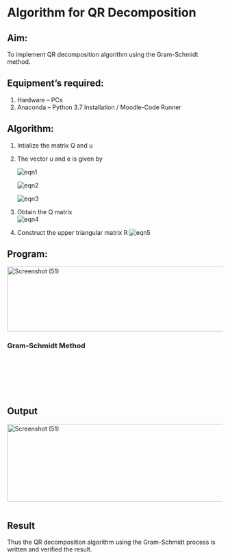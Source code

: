 # Algorithm for QR Decomposition
## Aim:
To implement QR decomposition algorithm using the Gram-Schmidt method.
## Equipment’s required:
1.	Hardware – PCs
2.	Anaconda – Python 3.7 Installation / Moodle-Code Runner
## Algorithm:
1.	Intialize the matrix Q and u
2.	The vector u and e is given by

    ![eqn1](./ex4.jpg)

    ![eqn2](./ex6.jpg)

    ![eqn3](./ex3.jpg)

3.	Obtain the Q matrix   
    ![eqn4](./ex1.jpg)
4.	Construct the upper triangular matrix R
    ![eqn5](./ex2.jpg)



## Program:
<img width="1116" height="151" alt="Screenshot (51)" src="https://github.com/user-attachments/assets/64e7e71a-99f0-4a88-92aa-ca578a7b0c6f" />

### Gram-Schmidt Method
```







```

## Output
<img width="874" height="181" alt="Screenshot (51)" src="https://github.com/user-attachments/assets/5438a731-543b-4224-8378-fe2dcbb7ce37" />

```

```

## Result
Thus the QR decomposition algorithm using the Gram-Schmidt process is written and verified the result.
